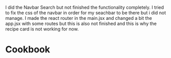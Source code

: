 I did the Navbar Search but not finished the functionality completely.
I tried to fix the css of the navbar in order for my seachbar to be there but i did not manage.
I made the react router in the main.jsx and changed a bit the app.jsx with some routes but this is also not finished and this is why the recipe card is not working for now.
# Cookbook
